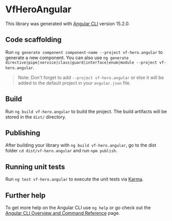 # VfHeroAngular

This library was generated with [Angular CLI](https://github.com/angular/angular-cli) version 15.2.0.

## Code scaffolding

Run `ng generate component component-name --project vf-hero.angular` to generate a new component. You can also use `ng generate directive|pipe|service|class|guard|interface|enum|module --project vf-hero.angular`.
> Note: Don't forget to add `--project vf-hero.angular` or else it will be added to the default project in your `angular.json` file. 

## Build

Run `ng build vf-hero.angular` to build the project. The build artifacts will be stored in the `dist/` directory.

## Publishing

After building your library with `ng build vf-hero.angular`, go to the dist folder `cd dist/vf-hero.angular` and run `npm publish`.

## Running unit tests

Run `ng test vf-hero.angular` to execute the unit tests via [Karma](https://karma-runner.github.io).

## Further help

To get more help on the Angular CLI use `ng help` or go check out the [Angular CLI Overview and Command Reference](https://angular.io/cli) page.

